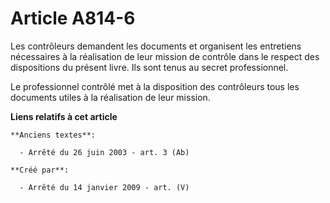 # Article A814-6

Les contrôleurs demandent les documents et organisent les entretiens nécessaires à la réalisation de leur mission de contrôle
dans le respect des dispositions du présent livre. Ils sont tenus au secret professionnel.

Le professionnel contrôlé met à la disposition des contrôleurs tous les documents utiles à la réalisation de leur mission.

**Liens relatifs à cet article**

	**Anciens textes**:

	  - Arrêté du 26 juin 2003 - art. 3 (Ab)

	**Créé par**:

	  - Arrêté du 14 janvier 2009 - art. (V)
